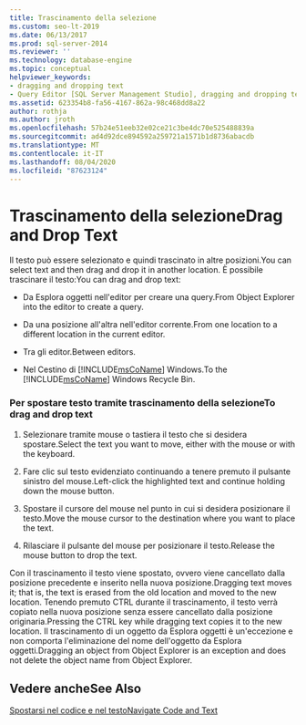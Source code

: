 ```yaml
---
title: Trascinamento della selezione
ms.custom: seo-lt-2019
ms.date: 06/13/2017
ms.prod: sql-server-2014
ms.reviewer: ''
ms.technology: database-engine
ms.topic: conceptual
helpviewer_keywords:
- dragging and dropping text
- Query Editor [SQL Server Management Studio], dragging and dropping text
ms.assetid: 623354b8-fa56-4167-862a-98c468dd8a22
author: rothja
ms.author: jroth
ms.openlocfilehash: 57b24e51eeb32e02ce21c3be4dc70e525488839a
ms.sourcegitcommit: ad4d92dce894592a259721a1571b1d8736abacdb
ms.translationtype: MT
ms.contentlocale: it-IT
ms.lasthandoff: 08/04/2020
ms.locfileid: "87623124"
---
```

# <a name="drag-and-drop-text"></a><span data-ttu-id="1795f-102">Trascinamento della selezione</span><span class="sxs-lookup"><span data-stu-id="1795f-102">Drag and Drop Text</span></span>
  <span data-ttu-id="1795f-103">Il testo può essere selezionato e quindi trascinato in altre posizioni.</span><span class="sxs-lookup"><span data-stu-id="1795f-103">You can select text and then drag and drop it in another location.</span></span> <span data-ttu-id="1795f-104">È possibile trascinare il testo:</span><span class="sxs-lookup"><span data-stu-id="1795f-104">You can drag and drop text:</span></span>  
  
-   <span data-ttu-id="1795f-105">Da Esplora oggetti nell'editor per creare una query.</span><span class="sxs-lookup"><span data-stu-id="1795f-105">From Object Explorer into the editor to create a query.</span></span>  
  
-   <span data-ttu-id="1795f-106">Da una posizione all'altra nell'editor corrente.</span><span class="sxs-lookup"><span data-stu-id="1795f-106">From one location to a different location in the current editor.</span></span>  
  
-   <span data-ttu-id="1795f-107">Tra gli editor.</span><span class="sxs-lookup"><span data-stu-id="1795f-107">Between editors.</span></span>  
  
-   <span data-ttu-id="1795f-108">Nel Cestino di [!INCLUDE[msCoName](../../includes/msconame-md.md)] Windows.</span><span class="sxs-lookup"><span data-stu-id="1795f-108">To the [!INCLUDE[msCoName](../../includes/msconame-md.md)] Windows Recycle Bin.</span></span>  
  
### <a name="to-drag-and-drop-text"></a><span data-ttu-id="1795f-109">Per spostare testo tramite trascinamento della selezione</span><span class="sxs-lookup"><span data-stu-id="1795f-109">To drag and drop text</span></span>  
  
1.  <span data-ttu-id="1795f-110">Selezionare tramite mouse o tastiera il testo che si desidera spostare.</span><span class="sxs-lookup"><span data-stu-id="1795f-110">Select the text you want to move, either with the mouse or with the keyboard.</span></span>  
  
2.  <span data-ttu-id="1795f-111">Fare clic sul testo evidenziato continuando a tenere premuto il pulsante sinistro del mouse.</span><span class="sxs-lookup"><span data-stu-id="1795f-111">Left-click the highlighted text and continue holding down the mouse button.</span></span>  
  
3.  <span data-ttu-id="1795f-112">Spostare il cursore del mouse nel punto in cui si desidera posizionare il testo.</span><span class="sxs-lookup"><span data-stu-id="1795f-112">Move the mouse cursor to the destination where you want to place the text.</span></span>  
  
4.  <span data-ttu-id="1795f-113">Rilasciare il pulsante del mouse per posizionare il testo.</span><span class="sxs-lookup"><span data-stu-id="1795f-113">Release the mouse button to drop the text.</span></span>  
  
 <span data-ttu-id="1795f-114">Con il trascinamento il testo viene spostato, ovvero viene cancellato dalla posizione precedente e inserito nella nuova posizione.</span><span class="sxs-lookup"><span data-stu-id="1795f-114">Dragging text moves it; that is, the text is erased from the old location and moved to the new location.</span></span> <span data-ttu-id="1795f-115">Tenendo premuto CTRL durante il trascinamento, il testo verrà copiato nella nuova posizione senza essere cancellato dalla posizione originaria.</span><span class="sxs-lookup"><span data-stu-id="1795f-115">Pressing the CTRL key while dragging text copies it to the new location.</span></span> <span data-ttu-id="1795f-116">Il trascinamento di un oggetto da Esplora oggetti è un'eccezione e non comporta l'eliminazione del nome dell'oggetto da Esplora oggetti.</span><span class="sxs-lookup"><span data-stu-id="1795f-116">Dragging an object from Object Explorer is an exception and does not delete the object name from Object Explorer.</span></span>  
  
## <a name="see-also"></a><span data-ttu-id="1795f-117">Vedere anche</span><span class="sxs-lookup"><span data-stu-id="1795f-117">See Also</span></span>  
 [<span data-ttu-id="1795f-118">Spostarsi nel codice e nel testo</span><span class="sxs-lookup"><span data-stu-id="1795f-118">Navigate Code and Text</span></span>](navigate-code-and-text.md)  
  
  
